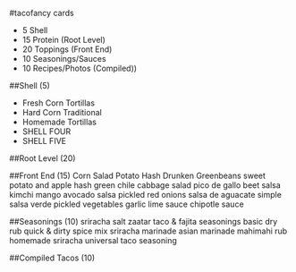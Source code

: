 #tacofancy cards

* 5 Shell
* 15 Protein (Root Level)
* 20 Toppings (Front End)
* 10 Seasonings/Sauces
* 10 Recipes/Photos (Compiled))

##Shell (5)
* Fresh Corn Tortillas
* Hard Corn Traditional
* Homemade Tortillas
* SHELL FOUR
* SHELL FIVE

##Root Level (20)


##Front End (15)
Corn Salad
Potato Hash
Drunken Greenbeans
sweet potato and apple hash
green chile cabbage salad
pico de gallo
beet salsa
kimchi
mango avocado salsa
pickled red onions
salsa de aguacate
simple salsa verde
pickled vegetables
garlic lime sauce
chipotle sauce

##Seasonings (10)
sriracha salt
zaatar
taco & fajita seasonings
basic dry rub
quick & dirty spice mix
sriracha marinade
asian marinade
mahimahi rub
homemade sriracha
universal taco seasoning

##Compiled Tacos (10)
